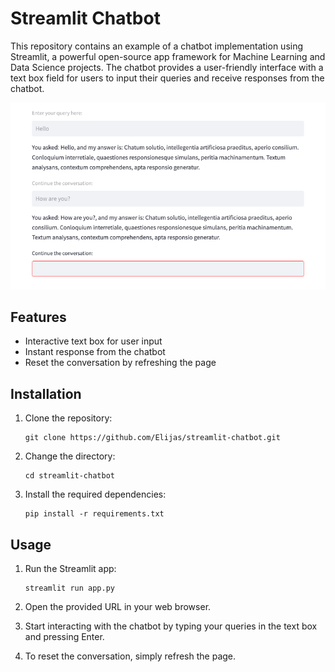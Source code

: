 # Streamlit Chatbot

This repository contains an example of a chatbot implementation using Streamlit, a powerful open-source app framework for Machine Learning and Data Science projects. The chatbot provides a user-friendly interface with a text box field for users to input their queries and receive responses from the chatbot.

![Demonstration](docs/screenshot.png)

## Features

- Interactive text box for user input
- Instant response from the chatbot
- Reset the conversation by refreshing the page

## Installation

1. Clone the repository:

   ```
   git clone https://github.com/Elijas/streamlit-chatbot.git
   ```

2. Change the directory:

   ```
   cd streamlit-chatbot
   ```

3. Install the required dependencies:

   ```
   pip install -r requirements.txt
   ```

## Usage

1. Run the Streamlit app:

   ```
   streamlit run app.py
   ```

2. Open the provided URL in your web browser.
3. Start interacting with the chatbot by typing your queries in the text box and pressing Enter.
4. To reset the conversation, simply refresh the page.
